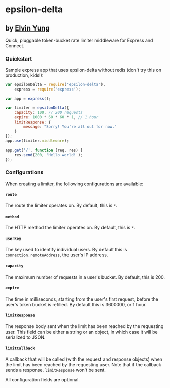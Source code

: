 # epsilon-delta
## by [Elvin Yung](https://github.com/elvinyung)

Quick, pluggable token-bucket rate limiter middleware for Express and Connect.

### Quickstart

Sample express app that uses epsilon-delta without redis (don't try this on production, kids!):

```javascript
var epsilonDelta = require('epsilon-delta'),
    express = require('express');

var app = express();

var limiter = epsilonDelta({
    capacity: 100, // 200 requests
    expire: 1000 * 60 * 60 * 1, // 1 hour
    limitResponse: {
        message: "Sorry! You're all out for now."
    }
});
app.use(limiter.middleware);

app.get('/', function (req, res) {
    res.send(200, 'Hello world!');
});

```

### Configurations

When creating a limiter, the following configurations are available:

#### `route`
The route the limiter operates on. By default, this is `*`.

#### `method`
The HTTP method the limiter operates on. By default, this is `*`.

#### `userKey`
The key used to identify individual users. By default this is `connection.remoteAddress`, the user's IP address.

#### `capacity`
The maximum number of requests in a user's bucket. By default, this is 200.

#### `expire`
The time in milliseconds, starting from the user's first request, before the user's token bucket is refilled. By default this is 3600000, or 1 hour.

#### `limitResponse`
The response body sent when the limit has been reached by the requesting user. This field can be either a string or an object, in which case it will be serialized to JSON.

#### `limitCallback`
A callback that will be called (with the request and response objects) when the limit has been reached by the requesting user. Note that if the callback sends a response, `limitResponse` won't be sent.

All configuration fields are optional.